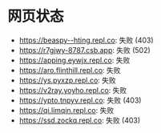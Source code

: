 # 网页状态
- https://beaspy--hting.repl.co: 失败 (403)
- https://r7gjwy-8787.csb.app: 失败 (502)
- https://apping.eywjx.repl.co: 失败
- https://aro.flinthill.repl.co: 失败
- https://ys.pyxzp.repl.co: 失败
- https://v2ray.yoyho.repl.co: 失败
- https://ypto.tnpyv.repl.co: 失败 (403)
- https://qi.limqin.repl.co: 失败
- https://ssd.zockq.repl.co: 失败 (403)
